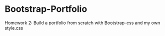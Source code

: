 # Bootstrap-Portfolio
Homework 2: Build a portfolio from scratch with Bootstrap-css and my own style.css

